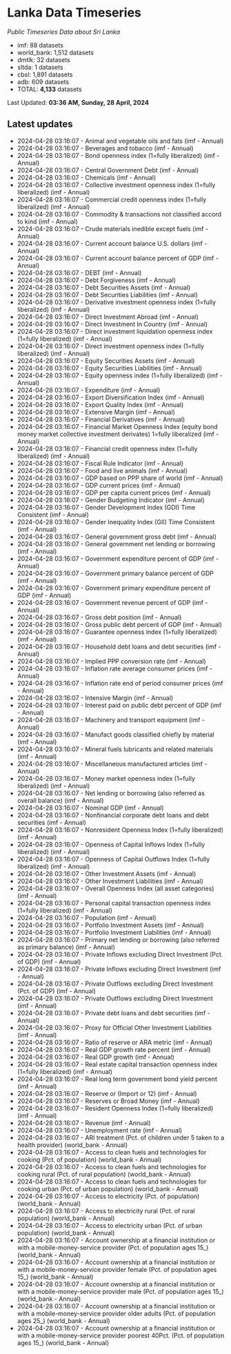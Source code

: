 # Lanka Data Timeseries
*Public Timeseries Data about Sri Lanka*

* imf: 88 datasets
* world_bank: 1,512 datasets
* dmtlk: 32 datasets
* sltda: 1 datasets
* cbsl: 1,891 datasets
* adb: 609 datasets
* TOTAL: **4,133** datasets

Last Updated: **03:36 AM, Sunday, 28 April, 2024**

## Latest updates

* 2024-04-28 03:16:07 - Animal and vegetable oils and fats (imf - Annual)
* 2024-04-28 03:16:07 - Beverages and tobacco (imf - Annual)
* 2024-04-28 03:16:07 - Bond openness index (1=fully liberalized) (imf - Annual)
* 2024-04-28 03:16:07 - Central Government Debt (imf - Annual)
* 2024-04-28 03:16:07 - Chemicals (imf - Annual)
* 2024-04-28 03:16:07 - Collective investment openness index (1=fully liberalized) (imf - Annual)
* 2024-04-28 03:16:07 - Commercial credit openness index (1=fully liberalized) (imf - Annual)
* 2024-04-28 03:16:07 - Commodity & transactions not classified accord to kind (imf - Annual)
* 2024-04-28 03:16:07 - Crude materials inedible except fuels (imf - Annual)
* 2024-04-28 03:16:07 - Current account balance U.S. dollars (imf - Annual)
* 2024-04-28 03:16:07 - Current account balance percent of GDP (imf - Annual)
* 2024-04-28 03:16:07 - DEBT (imf - Annual)
* 2024-04-28 03:16:07 - Debt Forgiveness (imf - Annual)
* 2024-04-28 03:16:07 - Debt Securities Assets (imf - Annual)
* 2024-04-28 03:16:07 - Debt Securities Liabilities (imf - Annual)
* 2024-04-28 03:16:07 - Derivative investment openness index (1=fully liberalized) (imf - Annual)
* 2024-04-28 03:16:07 - Direct Investment Abroad (imf - Annual)
* 2024-04-28 03:16:07 - Direct Investment In Country (imf - Annual)
* 2024-04-28 03:16:07 - Direct investment liquidation openness index (1=fully liberalized) (imf - Annual)
* 2024-04-28 03:16:07 - Direct investment openness index (1=fully liberalized) (imf - Annual)
* 2024-04-28 03:16:07 - Equity Securities Assets (imf - Annual)
* 2024-04-28 03:16:07 - Equity Securities Liabilities (imf - Annual)
* 2024-04-28 03:16:07 - Equity openness index (1=fully liberalized) (imf - Annual)
* 2024-04-28 03:16:07 - Expenditure (imf - Annual)
* 2024-04-28 03:16:07 - Export Diversification Index (imf - Annual)
* 2024-04-28 03:16:07 - Export Quality Index (imf - Annual)
* 2024-04-28 03:16:07 - Extensive Margin (imf - Annual)
* 2024-04-28 03:16:07 - Financial Derivatives (imf - Annual)
* 2024-04-28 03:16:07 - Financial Market Openness Index (equity bond money market collective investment derivates) 1=fully liberalized (imf - Annual)
* 2024-04-28 03:16:07 - Financial credit openness index (1=fully liberalized) (imf - Annual)
* 2024-04-28 03:16:07 - Fiscal Rule Indicator (imf - Annual)
* 2024-04-28 03:16:07 - Food and live animals (imf - Annual)
* 2024-04-28 03:16:07 - GDP based on PPP share of world (imf - Annual)
* 2024-04-28 03:16:07 - GDP current prices (imf - Annual)
* 2024-04-28 03:16:07 - GDP per capita current prices (imf - Annual)
* 2024-04-28 03:16:07 - Gender Budgeting Indicator (imf - Annual)
* 2024-04-28 03:16:07 - Gender Development Index (GDI) Time Consistent (imf - Annual)
* 2024-04-28 03:16:07 - Gender Inequality Index (GII) Time Consistent (imf - Annual)
* 2024-04-28 03:16:07 - General government gross debt (imf - Annual)
* 2024-04-28 03:16:07 - General government net lending or borrowing (imf - Annual)
* 2024-04-28 03:16:07 - Government expenditure percent of GDP (imf - Annual)
* 2024-04-28 03:16:07 - Government primary balance percent of GDP (imf - Annual)
* 2024-04-28 03:16:07 - Government primary expenditure percent of GDP (imf - Annual)
* 2024-04-28 03:16:07 - Government revenue percent of GDP (imf - Annual)
* 2024-04-28 03:16:07 - Gross debt position (imf - Annual)
* 2024-04-28 03:16:07 - Gross public debt percent of GDP (imf - Annual)
* 2024-04-28 03:16:07 - Guarantee openness index (1=fully liberalized) (imf - Annual)
* 2024-04-28 03:16:07 - Household debt loans and debt securities (imf - Annual)
* 2024-04-28 03:16:07 - Implied PPP conversion rate (imf - Annual)
* 2024-04-28 03:16:07 - Inflation rate average consumer prices (imf - Annual)
* 2024-04-28 03:16:07 - Inflation rate end of period consumer prices (imf - Annual)
* 2024-04-28 03:16:07 - Intensive Margin (imf - Annual)
* 2024-04-28 03:16:07 - Interest paid on public debt percent of GDP (imf - Annual)
* 2024-04-28 03:16:07 - Machinery and transport equipment (imf - Annual)
* 2024-04-28 03:16:07 - Manufact goods classified chiefly by material (imf - Annual)
* 2024-04-28 03:16:07 - Mineral fuels lubricants and related materials (imf - Annual)
* 2024-04-28 03:16:07 - Miscellaneous manufactured articles (imf - Annual)
* 2024-04-28 03:16:07 - Money market openness index (1=fully liberalized) (imf - Annual)
* 2024-04-28 03:16:07 - Net lending or borrowing (also referred as overall balance) (imf - Annual)
* 2024-04-28 03:16:07 - Nominal GDP (imf - Annual)
* 2024-04-28 03:16:07 - Nonfinancial corporate debt loans and debt securities (imf - Annual)
* 2024-04-28 03:16:07 - Nonresident Openness Index (1=fully liberalized) (imf - Annual)
* 2024-04-28 03:16:07 - Openness of Capital Inflows Index (1=fully liberalized) (imf - Annual)
* 2024-04-28 03:16:07 - Openness of Capital Outflows Index (1=fully liberalized) (imf - Annual)
* 2024-04-28 03:16:07 - Other Investment Assets (imf - Annual)
* 2024-04-28 03:16:07 - Other Investment Liabilities (imf - Annual)
* 2024-04-28 03:16:07 - Overall Openness Index (all asset categories) (imf - Annual)
* 2024-04-28 03:16:07 - Personal capital transaction openness index (1=fully liberalized) (imf - Annual)
* 2024-04-28 03:16:07 - Population (imf - Annual)
* 2024-04-28 03:16:07 - Portfolio Investment Assets (imf - Annual)
* 2024-04-28 03:16:07 - Portfolio Investment Liabilities (imf - Annual)
* 2024-04-28 03:16:07 - Primary net lending or borrowing (also referred as primary balance) (imf - Annual)
* 2024-04-28 03:16:07 - Private Inflows excluding Direct Investment (Pct. of GDP) (imf - Annual)
* 2024-04-28 03:16:07 - Private Inflows excluding Direct Investment (imf - Annual)
* 2024-04-28 03:16:07 - Private Outflows excluding Direct Investment (Pct. of GDP) (imf - Annual)
* 2024-04-28 03:16:07 - Private Outflows excluding Direct Investment (imf - Annual)
* 2024-04-28 03:16:07 - Private debt loans and debt securities (imf - Annual)
* 2024-04-28 03:16:07 - Proxy for Official Other Investment Liabilities (imf - Annual)
* 2024-04-28 03:16:07 - Ratio of reserve or ARA metric (imf - Annual)
* 2024-04-28 03:16:07 - Real GDP growth rate percent (imf - Annual)
* 2024-04-28 03:16:07 - Real GDP growth (imf - Annual)
* 2024-04-28 03:16:07 - Real estate capital transaction openness index (1=fully liberalized) (imf - Annual)
* 2024-04-28 03:16:07 - Real long term government bond yield percent (imf - Annual)
* 2024-04-28 03:16:07 - Reserve or (Import or 12) (imf - Annual)
* 2024-04-28 03:16:07 - Reserves or Broad Money (imf - Annual)
* 2024-04-28 03:16:07 - Resident Openness Index (1=fully liberalized) (imf - Annual)
* 2024-04-28 03:16:07 - Revenue (imf - Annual)
* 2024-04-28 03:16:07 - Unemployment rate (imf - Annual)
* 2024-04-28 03:16:07 - ARI treatment (Pct. of children under 5 taken to a health provider) (world_bank - Annual)
* 2024-04-28 03:16:07 - Access to clean fuels and technologies for cooking (Pct. of population) (world_bank - Annual)
* 2024-04-28 03:16:07 - Access to clean fuels and technologies for cooking rural (Pct. of rural population) (world_bank - Annual)
* 2024-04-28 03:16:07 - Access to clean fuels and technologies for cooking urban (Pct. of urban population) (world_bank - Annual)
* 2024-04-28 03:16:07 - Access to electricity (Pct. of population) (world_bank - Annual)
* 2024-04-28 03:16:07 - Access to electricity rural (Pct. of rural population) (world_bank - Annual)
* 2024-04-28 03:16:07 - Access to electricity urban (Pct. of urban population) (world_bank - Annual)
* 2024-04-28 03:16:07 - Account ownership at a financial institution or with a mobile-money-service provider (Pct. of population ages 15_) (world_bank - Annual)
* 2024-04-28 03:16:07 - Account ownership at a financial institution or with a mobile-money-service provider female (Pct. of population ages 15_) (world_bank - Annual)
* 2024-04-28 03:16:07 - Account ownership at a financial institution or with a mobile-money-service provider male (Pct. of population ages 15_) (world_bank - Annual)
* 2024-04-28 03:16:07 - Account ownership at a financial institution or with a mobile-money-service provider older adults (Pct. of population ages 25_) (world_bank - Annual)
* 2024-04-28 03:16:07 - Account ownership at a financial institution or with a mobile-money-service provider poorest 40Pct. (Pct. of population ages 15_) (world_bank - Annual)